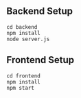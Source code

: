 ## Backend Setup
```
cd backend
npm install
node server.js
```
## Frontend Setup
```
cd frontend
npm install
npm start
```